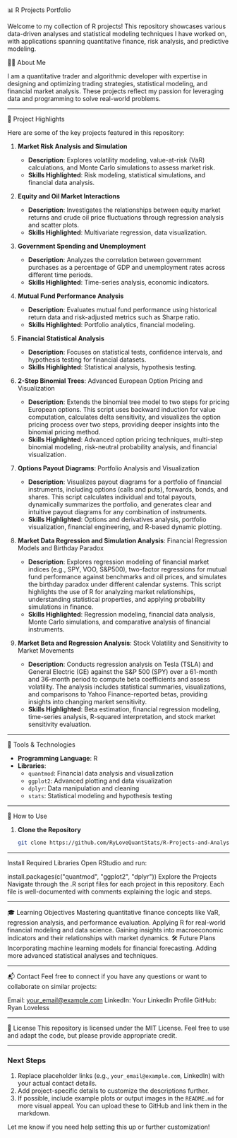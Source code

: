 📊 R Projects Portfolio

Welcome to my collection of R projects! This repository showcases various data-driven analyses and statistical modeling techniques I have worked on, with applications spanning quantitative finance, risk analysis, and predictive modeling.

🧑‍💻 About Me

I am a quantitative trader and algorithmic developer with expertise in designing and optimizing trading strategies, statistical modeling, and financial market analysis. These projects reflect my passion for leveraging data and programming to solve real-world problems.

---

📁 Project Highlights

Here are some of the key projects featured in this repository:

1. **Market Risk Analysis and Simulation**
   - **Description**: Explores volatility modeling, value-at-risk (VaR) calculations, and Monte Carlo simulations to assess market risk.
   - **Skills Highlighted**: Risk modeling, statistical simulations, and financial data analysis.

2. **Equity and Oil Market Interactions**
   - **Description**: Investigates the relationships between equity market returns and crude oil price fluctuations through regression analysis and scatter plots.
   - **Skills Highlighted**: Multivariate regression, data visualization.

3. **Government Spending and Unemployment**
   - **Description**: Analyzes the correlation between government purchases as a percentage of GDP and unemployment rates across different time periods.
   - **Skills Highlighted**: Time-series analysis, economic indicators.

4. **Mutual Fund Performance Analysis**
   - **Description**: Evaluates mutual fund performance using historical return data and risk-adjusted metrics such as Sharpe ratio.
   - **Skills Highlighted**: Portfolio analytics, financial modeling.

5. **Financial Statistical Analysis**
   - **Description**: Focuses on statistical tests, confidence intervals, and hypothesis testing for financial datasets.
   - **Skills Highlighted**: Statistical analysis, hypothesis testing.
   
6. **2-Step Binomial Trees**: Advanced European Option Pricing and Visualization
   - **Description**: Extends the binomial tree model to two steps for pricing European options. This script uses backward induction for value computation, calculates delta sensitivity, and visualizes the option pricing process over two steps, providing deeper insights into the binomial pricing method.
   - **Skills Highlighted**: Advanced option pricing techniques, multi-step binomial modeling, risk-neutral probability analysis, and financial visualization.   
   
7. **Options Payout Diagrams**: Portfolio Analysis and Visualization
   - **Description**: Visualizes payout diagrams for a portfolio of financial instruments, including options (calls and puts), forwards, bonds, and shares. This script calculates individual and total payouts, dynamically summarizes the portfolio, and generates clear and intuitive payout diagrams for any combination of instruments.
   - **Skills Highlighted**: Options and derivatives analysis, portfolio visualization, financial engineering, and R-based dynamic plotting.   
   
8. **Market Data Regression and Simulation Analysis**: Financial Regression Models and Birthday Paradox
   - **Description**: Explores regression modeling of financial market indices (e.g., SPY, VOO, S&P500), two-factor regressions for mutual fund performance against benchmarks and oil prices, and simulates the birthday paradox under different calendar systems. This script highlights the use of R for analyzing market relationships, understanding statistical properties, and applying probability simulations in finance.
   - **Skills Highlighted**: Regression modeling, financial data analysis, Monte Carlo simulations, and comparative analysis of financial instruments.   
   
9. **Market Beta and Regression Analysis**: Stock Volatility and Sensitivity to Market Movements
   - **Description**: Conducts regression analysis on Tesla (TSLA) and General Electric (GE) against the S&P 500 (SPY) over a 61-month and 36-month period to compute beta coefficients and assess volatility. The analysis includes statistical summaries, visualizations, and comparisons to Yahoo Finance-reported betas, providing insights into changing market sensitivity.
   - **Skills Highlighted**: Beta estimation, financial regression modeling, time-series analysis, R-squared interpretation, and stock market sensitivity evaluation.
   
---

🔧 Tools & Technologies

- **Programming Language**: R
- **Libraries**: 
  - `quantmod`: Financial data analysis and visualization
  - `ggplot2`: Advanced plotting and data visualization
  - `dplyr`: Data manipulation and cleaning
  - `stats`: Statistical modeling and hypothesis testing

---

📜 How to Use

1. **Clone the Repository**
   ```bash
   git clone https://github.com/RyLoveQuantStats/R-Projects-and-Analysis.git

---

Install Required Libraries Open RStudio and run:

install.packages(c("quantmod", "ggplot2", "dplyr"))
Explore the Projects Navigate through the .R script files for each project in this repository. Each file is well-documented with comments explaining the logic and steps.

---

🎓 Learning Objectives
Mastering quantitative finance concepts like VaR, regression analysis, and performance evaluation.
Applying R for real-world financial modeling and data science.
Gaining insights into macroeconomic indicators and their relationships with market dynamics.
🛠 Future Plans
Incorporating machine learning models for financial forecasting.
Adding more advanced statistical analyses and techniques.

---

📬 Contact
Feel free to connect if you have any questions or want to collaborate on similar projects:

Email: your_email@example.com
LinkedIn: Your LinkedIn Profile
GitHub: Ryan Loveless

---

📜 License
This repository is licensed under the MIT License. Feel free to use and adapt the code, but please provide appropriate credit.

---

### Next Steps
1. Replace placeholder links (e.g., `your_email@example.com`, LinkedIn) with your actual contact details.
2. Add project-specific details to customize the descriptions further.
3. If possible, include example plots or output images in the `README.md` for more visual appeal. You can upload these to GitHub and link them in the markdown.

Let me know if you need help setting this up or further customization!
